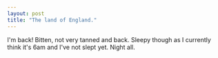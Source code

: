 ```yaml
---
layout: post
title: "The land of England."
---
```

I'm back! Bitten, not very tanned and back. Sleepy though as I currently think
it's 6am and I've not slept yet. Night all.
